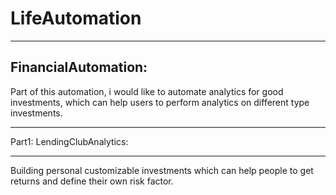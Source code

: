 # LifeAutomation

-----------------------------------------
FinancialAutomation: 
-----------------------------------------
Part of this automation, i would like to automate analytics for good investments, which can help users to perform 
analytics on different type investments.

****************************
Part1: LendingClubAnalytics:
**************************** 
Building personal customizable investments which can help people to get returns and define their own risk factor. 
